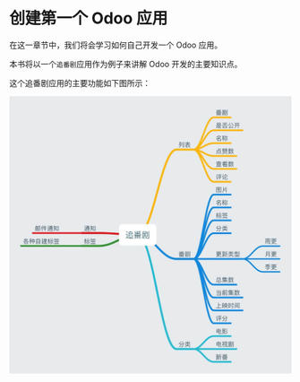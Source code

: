 # 创建第一个 Odoo 应用

在这一章节中，我们将会学习如何自己开发一个 Odoo 应用。  

本书将以一个`追番剧`应用作为例子来讲解 Odoo 开发的主要知识点。

这个追番剧应用的主要功能如下图所示：  
    
![chasing-drama-1](assets/images/bangumi-1.jpeg)
